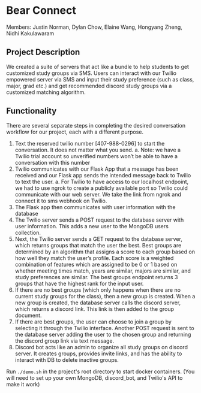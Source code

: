 # Bear Connect

Members: Justin Norman, Dylan Chow, Elaine Wang, Hongyang Zheng, Nidhi Kakulawaram

## Project Description

We created a suite of servers that act like a bundle to help students to get customized study groups via SMS. Users can interact with our Twilio empowered server via SMS and input their study preference (such as class, major, grad etc.) and get recommended discord study groups via a customized matching algorithm.

## Functionality

There are several separate steps in completing the desired conversation workflow for our project, each with a different purpose.

1. Text the reserved twilio number [407-988-0296] to start the conversation. It does not matter what you send.
	a. Note: we have a Twilio trial account so unverified numbers won’t be able to have a conversation with this number
2. Twilio communicates with our Flask App that a message has been received and our Flask app sends the intended message back to Twilio to text the user.
	a. For Twilio to have access to our localhost endpoint, we had to use ngrok to create a publicly available port so Twilio could communicate with our web server. We take the link from ngrok and connect it to sms webhook on Twilio.
3. The Flask app then communicates with user information with the database
4. The Twilio server sends a POST request to the database server with user information. This adds a new user to the MongoDB users collection.
5. Next, the Twilio server sends a GET request to the database server, which returns groups that match the user the best. Best groups are determined by an algorithm that assigns a score to each group based on how well they match the user’s profile. Each score is a weighted combination of features which are assigned to be 0 or 1 based on whether meeting times match, years are similar, majors are similar, and study preferences are similar. The best groups endpoint returns 3 groups that have the highest rank for the input user.
6. If there are no best groups (which only happens when there are no current study groups for the class), then a new group is created. When a new group is created, the database server calls the discord server, which returns a discord link. This link is then added to the group document.
7. If there are best groups, the user can choose to join a group by selecting it through the Twilio interface. Another POST request is sent to the database server adding the user to the chosen group and returning the discord group link via text message.
8. Discord bot acts like an admin to organize all study groups on discord server. It creates groups, provides invite links, and has the ability to interact with DB to delete inactive groups.

Run ```./demo.sh``` in the project's root directory to start docker containers. (You will need to set up your own MongoDB, discord_bot, and Twilio's API to make it work)
